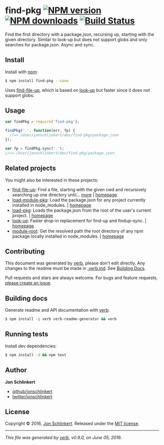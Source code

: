# find-pkg [![NPM version](https://img.shields.io/npm/v/find-pkg.svg?style=flat)](https://www.npmjs.com/package/find-pkg) [![NPM downloads](https://img.shields.io/npm/dm/find-pkg.svg?style=flat)](https://npmjs.org/package/find-pkg) [![Build Status](https://img.shields.io/travis/jonschlinkert/find-pkg.svg?style=flat)](https://travis-ci.org/jonschlinkert/find-pkg)

Find the first directory with a package.json, recursing up, starting with the given directory. Similar to look-up but does not support globs and only searches for package.json. Async and sync.

## Install

Install with [npm](https://www.npmjs.com/):

```sh
$ npm install find-pkg --save
```

Uses [find-file-up](https://github.com/jonschlinkert/find-file-up), which is based on [look-up](https://github.com/jonschlinkert/look-up) but faster since it does not support globs.

## Usage

```js
var findPkg = require('find-pkg');

findPkg('.', function(err, fp) {
  //=> /User/jonschlinkert/dev/find-pkg/package.json
});

var fp = findPkg.sync('.');
//=> /User/jonschlinkert/dev/find-pkg/package.json
```

## Related projects

You might also be interested in these projects:

* [find-file-up](https://www.npmjs.com/package/find-file-up): Find a file, starting with the given cwd and recursively searching up one directory until… [more](https://github.com/jonschlinkert/find-file-up) | [homepage](https://github.com/jonschlinkert/find-file-up "Find a file, starting with the given cwd and recursively searching up one directory until it's found (or we run out of directories). Async and sync.")
* [load-module-pkg](https://www.npmjs.com/package/load-module-pkg): Load the package.json for any project currently installed in node_modules. | [homepage](https://github.com/jonschlinkert/load-module-pkg "Load the package.json for any project currently installed in node_modules.")
* [load-pkg](https://www.npmjs.com/package/load-pkg): Loads the package.json from the root of the user's current project. | [homepage](https://github.com/jonschlinkert/load-pkg "Loads the package.json from the root of the user's current project.")
* [look-up](https://www.npmjs.com/package/look-up): Faster drop-in replacement for find-up and findup-sync. | [homepage](https://github.com/jonschlinkert/look-up "Faster drop-in replacement for find-up and findup-sync.")
* [module-root](https://www.npmjs.com/package/module-root): Get the resolved path the root directory of any npm package locally installed in node_modules. | [homepage](https://github.com/jonschlinkert/module-root "Get the resolved path the root directory of any npm package locally installed in node_modules.")

## Contributing

This document was generated by [verb](https://github.com/verbose/verb), please don't edit directly. Any changes to the readme must be made in [.verb.md](.verb.md). See [Building Docs](#building-docs).

Pull requests and stars are always welcome. For bugs and feature requests, [please create an issue](https://github.com/jonschlinkert/find-pkg/issues/new).

## Building docs

Generate readme and API documentation with [verb](https://github.com/verbose/verb):

```sh
$ npm install -g verb verb-readme-generator && verb
```

## Running tests

Install dev dependencies:

```sh
$ npm install -d && npm test
```

## Author

**Jon Schlinkert**

* [github/jonschlinkert](https://github.com/jonschlinkert)
* [twitter/jonschlinkert](http://twitter.com/jonschlinkert)

## License

Copyright © 2016, [Jon Schlinkert](https://github.com/jonschlinkert).
Released under the [MIT license](https://github.com/jonschlinkert/find-pkg/blob/master/LICENSE).

***

_This file was generated by [verb](https://github.com/verbose/verb), v0.9.0, on June 05, 2016._